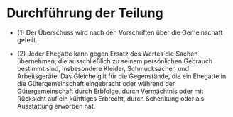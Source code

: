 # Durchführung der Teilung

- (1) Der Überschuss wird nach den Vorschriften über die Gemeinschaft geteilt.

- (2) Jeder Ehegatte kann gegen Ersatz des Wertes die Sachen übernehmen, die ausschließlich zu seinem persönlichen Gebrauch bestimmt sind, insbesondere Kleider, Schmucksachen und Arbeitsgeräte. Das Gleiche gilt für die Gegenstände, die ein Ehegatte in die Gütergemeinschaft eingebracht oder während der Gütergemeinschaft durch Erbfolge, durch Vermächtnis oder mit Rücksicht auf ein künftiges Erbrecht, durch Schenkung oder als Ausstattung erworben hat.

